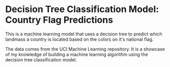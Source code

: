 # Decision Tree Classification Model: Country Flag Predictions
This is a machine learning model that uses a decision tree to predict which landmass a country is located based on the colors on it's national flag.

The data comes from the UCI Machine Learning repository. It is a showcase of my knowledge of building a machine learning algorithm using the decision tree classification model.
